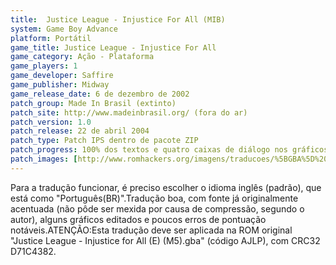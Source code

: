 ```yaml
---
title:  Justice League - Injustice For All (MIB)
system: Game Boy Advance
platform: Portátil
game_title: Justice League - Injustice For All
game_category: Ação - Plataforma
game_players: 1
game_developer: Saffire
game_publisher: Midway
game_release_date: 6 de dezembro de 2002
patch_group: Made In Brasil (extinto)
patch_site: http://www.madeinbrasil.org/ (fora do ar)
patch_version: 1.0
patch_release: 22 de abril 2004
patch_type: Patch IPS dentro de pacote ZIP
patch_progress: 100% dos textos e quatro caixas de diálogo nos gráficos
patch_images: [http://www.romhackers.org/imagens/traducoes/%5BGBA%5D%20Justice%20League%20-%20Injustice%20For%20All%20-%20MIB%20-%201.png,http://www.romhackers.org/imagens/traducoes/%5BGBA%5D%20Justice%20League%20-%20Injustice%20For%20All%20-%20MIB%20-%202.png,http://www.romhackers.org/imagens/traducoes/%5BGBA%5D%20Justice%20League%20-%20Injustice%20For%20All%20-%20MIB%20-%203.png]
---
```

Para a tradução funcionar, é preciso escolher o idioma inglês (padrão), que está como "Português(BR)".Tradução boa, com fonte já originalmente acentuada (não pôde ser mexida por causa de compressão, segundo o autor), alguns gráficos editados e poucos erros de pontuação notáveis.ATENÇÃO:Esta tradução deve ser aplicada na ROM original "Justice League - Injustice for All (E) (M5).gba" (código AJLP), com CRC32 D71C4382.